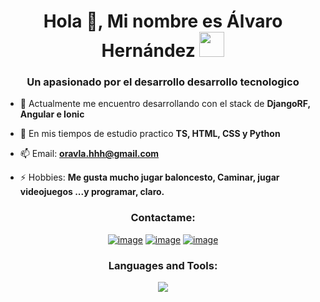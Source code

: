 <h1 align="center">Hola 👋, Mi nombre es Álvaro Hernández <img height="40" src="https://emoji.gg/assets/emoji/7333-parrotdance.gif"></h1>
<h3 align="center">Un apasionado por el desarrollo desarrollo tecnologico</h3>

- 🔭 Actualmente me encuentro desarrollando con el stack de **DjangoRF, Angular e Ionic**

- 🌱 En mis tiempos de estudio practico **TS, HTML, CSS y Python**

- 📫 Email: **oravla.hhh@gmail.com**

- ⚡ Hobbies: **Me gusta mucho jugar baloncesto, Caminar, jugar videojuegos ...y programar, claro.**

<h3 align="center">Contactame:</h3>
<div align="center">

[![image](https://skillicons.dev/icons?i=instagram)]((https://www.instagram.com/orav1a/))
[![image](https://skillicons.dev/icons?i=gmail)]((https://mail.google.com/mail/u/1/?pli=1#inbox))
[![image](https://skillicons.dev/icons?i=linkedin)](https://www.linkedin.com/in/innonautas/)

</div>

<h3 align="center">Languages and Tools:</h3>

<p align="center">
  <a href="https://skillicons.dev">
    <img src="https://skillicons.dev/icons?i=typescript,angular,bootstrap,html,css,github,git,gitlab,linux,debian,cloudfare,firebase,ionic,windows,django&perline=5" />
  </a>
</p>


